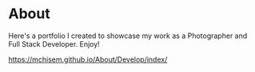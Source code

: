 # About
Here's a portfolio I created to showcase my work as a Photographer and Full Stack Developer. Enjoy!

https://mchisem.github.io/About/Develop/index/